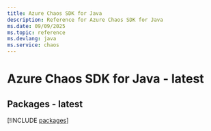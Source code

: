 ```yaml
---
title: Azure Chaos SDK for Java
description: Reference for Azure Chaos SDK for Java
ms.date: 09/09/2025
ms.topic: reference
ms.devlang: java
ms.service: chaos
---
```

# Azure Chaos SDK for Java - latest
## Packages - latest
[!INCLUDE [packages](chaos-index.md)]